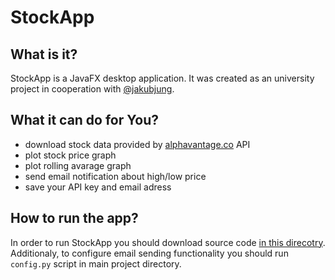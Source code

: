 # StockApp

## What is it?
StockApp is a JavaFX desktop application. It was created as an university project in cooperation with [@jakubjung](https://github.com/jakubjung).


## What it can do for You?

- download stock data provided by [alphavantage.co](https://www.alphavantage.co) API
- plot stock price graph
- plot rolling avarage graph
- send email notification about high/low price
- save your API key and email adress

## How to run the app?

In order to run StockApp you should download source code [in this direcotry](https://github.com/SawickiBartosz/StockApp/tree/main/projekt/src/pl/edu/pw/mini/zpoif/projekt/jung_sawicki).
Additionaly, to configure email sending functionality you should run `config.py` script in main project directory.
